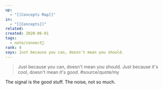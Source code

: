 ```yaml
---
up:
  - "[[Concepts Map]]"
in:
  - "[[Concepts]]"
related: 
created: 2020-06-01
tags:
  - note/connect🚤
rank: 4
says: Just because you can, doesn't mean you should.
---
```


> Just because you can, doesn't mean you should. 
> Just because it's cool, doesn't mean it's good. #source/quote/my 

The signal is the good stuff. The noise, not so much.